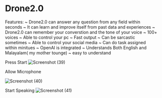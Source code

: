 # Drone2.0
Features:
~ Drone2.0 can answer any question from any field within seconds
~ It can learn and improve itself from past data and experiences
~ Drone2.0 can remember your converstion and the tone of your voice
~ 100+ voices
~ Able to control your pc
~ Fast output
~ Can be sarcastic sometimes
~ Able to control your social media
~ Can do task assigned within minitues
~ OpenAI is integrated
~ Understands Both English and Malayalam( my mother tounge)
~ easy to understand

Press Start
![Screenshot (39)](https://user-images.githubusercontent.com/88973408/229483308-9a585cea-5b2c-444e-b038-62d4ff1f869f.png)

Allow Microphone

![Screenshot (40)](https://user-images.githubusercontent.com/88973408/229483502-66ddb061-5972-457b-b536-0d5017afd053.png)

Start Speaking
![Screenshot (41)](https://user-images.githubusercontent.com/88973408/229483560-a7e460c8-fc61-4181-8ecc-a0f857d76816.png)
